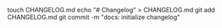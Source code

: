 touch CHANGELOG.md
echo "# Changelog" > CHANGELOG.md
git add CHANGELOG.md
git commit -m "docs: initialize changelog"
